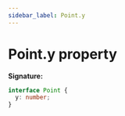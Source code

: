 ```yaml
---
sidebar_label: Point.y
---
```


# Point.y property

**Signature:**

```typescript
interface Point {
  y: number;
}
```
